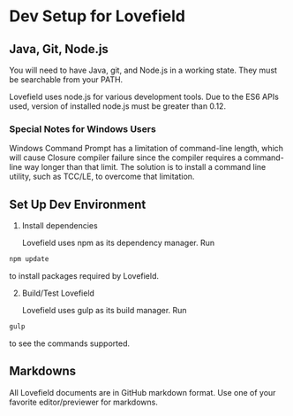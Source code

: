 # Dev Setup for Lovefield

## Java, Git, Node.js

You will need to have Java, git, and Node.js in a working state. They must be
searchable from your PATH.

Lovefield uses node.js for various development tools. Due to the ES6 APIs used,
version of installed node.js must be greater than 0.12.

### Special Notes for Windows Users

Windows Command Prompt has a limitation of command-line length, which will cause
Closure compiler failure since the compiler requires a command-line way longer
than that limit. The solution is to install a command line utility, such as
TCC/LE, to overcome that limitation.

## Set Up Dev Environment

1. Install dependencies

   Lovefield uses npm as its dependency manager. Run

```bash
npm update
```

   to install packages required by Lovefield.

2. Build/Test Lovefield

   Lovefield uses gulp as its build manager. Run

```bash
gulp
```
   to see the commands supported.

## Markdowns

All Lovefield documents are in GitHub markdown format. Use one of your favorite
editor/previewer for markdowns.


